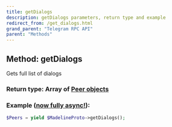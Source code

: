 ```yaml
---
title: getDialogs
description: getDialogs parameters, return type and example
redirect_from: /get_dialogs.html
grand_parent: "Telegram RPC API"
parent: "Methods"
---
```

## Method: getDialogs  

Gets full list of dialogs

### Return type: Array of [Peer objects](API_docs/types/Peer.html)

### Example ([now fully async!](https://docs.madelineproto.xyz/docs/ASYNC.html)):


```php
$Peers = yield $MadelineProto->getDialogs();
```
